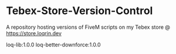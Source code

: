 # Tebex-Store-Version-Control
A repository hosting versions of FiveM scripts on my Tebex store @ https://store.loqrin.dev

loq-lib:1.0.0
loq-better-downforce:1.0.0
